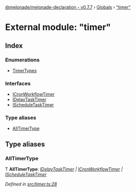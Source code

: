 [@melonade/melonade-declaration - v0.7.7](../README.md) › [Globals](../globals.md) › ["timer"](_timer_.md)

# External module: "timer"

## Index

### Enumerations

* [TimerTypes](../enums/_timer_.timertypes.md)

### Interfaces

* [ICronWorkflowTimer](../interfaces/_timer_.icronworkflowtimer.md)
* [IDelayTaskTimer](../interfaces/_timer_.idelaytasktimer.md)
* [IScheduleTaskTimer](../interfaces/_timer_.ischeduletasktimer.md)

### Type aliases

* [AllTimerType](_timer_.md#alltimertype)

## Type aliases

###  AllTimerType

Ƭ **AllTimerType**: *[IDelayTaskTimer](../interfaces/_timer_.idelaytasktimer.md) | [ICronWorkflowTimer](../interfaces/_timer_.icronworkflowtimer.md) | [IScheduleTaskTimer](../interfaces/_timer_.ischeduletasktimer.md)*

*Defined in [src/timer.ts:28](https://github.com/devit-tel/melonade-declaration/blob/3e3ea40/src/timer.ts#L28)*
